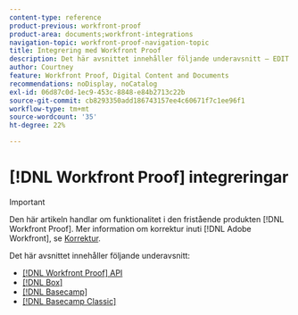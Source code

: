 ```yaml
---
content-type: reference
product-previous: workfront-proof
product-area: documents;workfront-integrations
navigation-topic: workfront-proof-navigation-topic
title: Integrering med Workfront Proof
description: Det här avsnittet innehåller följande underavsnitt – EDIT ME.
author: Courtney
feature: Workfront Proof, Digital Content and Documents
recommendations: noDisplay, noCatalog
exl-id: 06d87c0d-1ec9-453c-8848-e84b2713c22b
source-git-commit: cb8293350add186743157ee4c60671f7c1ee96f1
workflow-type: tm+mt
source-wordcount: '35'
ht-degree: 22%

---
```


# [!DNL Workfront Proof] integreringar

>[!IMPORTANT]
>
>Den här artikeln handlar om funktionalitet i den fristående produkten [!DNL Workfront Proof]. Mer information om korrektur inuti [!DNL Adobe Workfront], se [Korrektur](../../review-and-approve-work/proofing/proofing.md).

Det här avsnittet innehåller följande underavsnitt:

* [[!DNL Workfront Proof] API](../../workfront-proof/wp-integrations/api/wp-api.md)
* [[!DNL Box]](../../workfront-proof/wp-integrations/box/box.md)
* [[!DNL Basecamp]](../../workfront-proof/wp-integrations/basecamp/basecamp.md)
* [[!DNL Basecamp Classic]](../../workfront-proof/wp-integrations/basecamp-classic/basecamp-classic.md)
